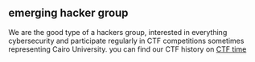 ## emerging hacker group
We are the good type of a hackers group, interested in everything cybersecurity and participate regularly in CTF competitions sometimes representing Cairo University.
you can find our CTF history on [CTF time](https://ctftime.org/team/196656)
